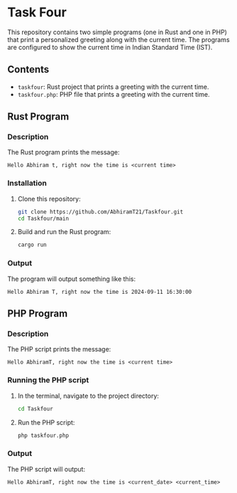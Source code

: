 # Task Four

This repository contains two simple programs (one in Rust and one in PHP) that print a personalized greeting along with the current time. The programs are configured to show the current time in Indian Standard Time (IST).

## Contents

- `taskfour`: Rust project that prints a greeting with the current time.
- `taskfour.php`: PHP file that prints a greeting with the current time.

## Rust Program

### Description

The Rust program prints the message:

```
Hello Abhiram t, right now the time is <current time>
```

### Installation

1. Clone this repository:

    ```bash
    git clone https://github.com/AbhiramT21/Taskfour.git
    cd Taskfour/main
    ```

2. Build and run the Rust program:

    ```bash
    cargo run
    ```

### Output

The program will output something like this:

```
Hello Abhiram T, right now the time is 2024-09-11 16:30:00
```

## PHP Program

### Description

The PHP script prints the message:

```
Hello AbhiramT, right now the time is <current time>
```

### Running the PHP script

1. In the terminal, navigate to the project directory:

    ```bash
    cd Taskfour
    ```

2. Run the PHP script:

    ```bash
    php taskfour.php
    ```

### Output

The PHP script will output:

```
Hello AbhiramT, right now the time is <current_date> <current_time>
```
